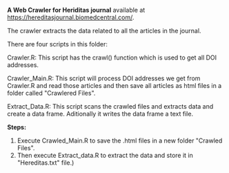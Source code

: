 <b>A Web Crawler for Heriditas journal</b> available at https://hereditasjournal.biomedcentral.com/.

The crawler extracts the data related to all the articles in the journal.


There are four scripts in this folder:

Crawler.R:
	This script has the crawl() function which is used to get all DOI addresses.

Crawler_Main.R:
	This script will process DOI addresses we get from Crawler.R and read those articles and then save all articles as html files in a folder called "Crawlered Files".

Extract_Data.R:
	This script scans the crawled files and extracts data and create a data frame. Aditionally it writes the data frame a text file.

<b>Steps:</b>
1. Execute Crawled_Main.R to save the .html files in a new folder "Crawled Files".
2. Then execute Extract_data.R to extract the data and store it in "Hereditas.txt" file.)
